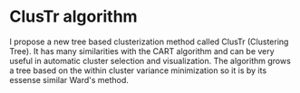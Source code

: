 # ClusTr algorithm
I propose a new tree based clusterization method called ClusTr (Clustering Tree). It has many similarities with the CART algorithm and can be very useful in automatic cluster selection and visualization. The algorithm grows a tree based on the within cluster variance minimization so it is by its essense similar Ward's method.
